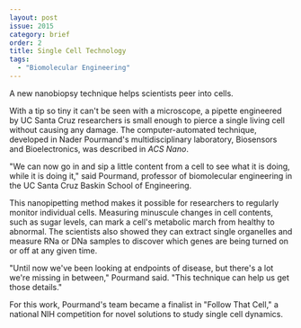 ```yaml
---
layout: post
issue: 2015
category: brief
order: 2
title: Single Cell Technology
tags:
  - "Biomolecular Engineering"
---
```


A new nanobiopsy technique helps scientists peer into cells.

With a tip so tiny it can't be seen with a microscope, a pipette engineered by UC Santa Cruz researchers is small enough to pierce a single living cell without causing any damage. The computer-automated technique, developed
in Nader Pourmand's multidisciplinary laboratory, Biosensors and Bioelectronics, was described in _ACS Nano_.

"We can now go in and sip a little content from a cell to see what it is doing, while it is doing it," said Pourmand, professor of biomolecular engineering in the UC Santa Cruz Baskin School of Engineering.

This nanopipetting method makes it possible for researchers to regularly monitor individual cells. Measuring minuscule changes in cell contents, such as sugar levels, can mark a cell's metabolic march from healthy to abnormal. The scientists also showed they can extract single organelles and measure RNa or DNa samples to discover which genes are being turned on or off at any given time.

"Until now we've been looking at endpoints of disease, but there's a lot we're missing in between," Pourmand said. "This technique can help us get those details."

For this work, Pourmand's team became a finalist in "Follow That Cell," a national NIH competition for novel solutions to study single cell dynamics.
